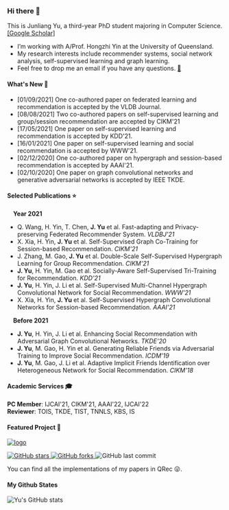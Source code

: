 ### Hi there 👋

This is Junliang Yu, a third-year PhD student majoring in Computer Science. [[Google Scholar]](https://scholar.google.com/citations?user=JGuWOUIAAAAJ&hl=EN&oi=ao)
- I’m working with A/Prof. Hongzhi Yin at the University of Queensland.
- My research interests include recommender systems, social network analysis, self-supervised learning and graph learning.
- Feel free to drop me an email if you have any questions. [📧](mailto:jl.yu@uq.edu.au)

#### What's New 📢
- [01/09/2021] One co-authored paper on federated learning and recommendation is accepted by the VLDB Journal.
- [08/08/2021] Two co-authored papers on self-supervised learning and group/session recommendation are accepted by CIKM'21
- [17/05/2021] One paper on self-supervised learning and recommendation is accepted by KDD'21.  
- [16/01/2021] One paper on self-supervised learning and social recommendation is accepted by WWW'21.  
- [02/12/2020] One co-authored paper on hypergraph and session-based recommendation is accepted by AAAI'21.  
- [02/10/2020] One paper on graph convolutional networks and generative adversarial networks is accepted by IEEE TKDE.

#### Selected Publications ⭐️

&emsp;<b>Year 2021</b>
+ Q. Wang, H. Yin, T. Chen, <b>J. Yu</b> et al. Fast-adapting and Privacy-preserving Federated Recommender System. <i>VLDBJ'21</i>
+ X. Xia, H. Yin, <b>J. Yu</b> et al. Self-Supervised Graph Co-Training for Session-based Recommendation. <i>CIKM'21</i><br>
+ J. Zhang, M. Gao, <b>J. Yu</b> et al. Double-Scale Self-Supervised Hypergraph Learning for Group Recommendation. <i>CIKM'21</i><br>
+ <b>J. Yu</b>, H. Yin, M. Gao et al. Socially-Aware Self-Supervised Tri-Training for Recommendation. <i>KDD'21</i><br>
+ <b>J. Yu</b>, H. Yin, J. Li et al. Self-Supervised Multi-Channel Hypergraph Convolutional Network for Social Recommendation. <i>WWW'21</i><br>
+ X. Xia, H. Yin, <b>J. Yu</b> et al. Self-Supervised Hypergraph Convolutional Networks for Session-based Recommendation. <i>AAAI'21</i><br>

&emsp;<b>Before 2021</b>
+ <b>J. Yu</b>, H. Yin, J. Li et al. Enhancing Social Recommendation with Adversarial Graph Convolutional Networks. <i>TKDE'20</i><br>
+ <b>J. Yu</b>, M. Gao, H. Yin et al. Generating Reliable Friends via Adversarial Training to Improve Social Recommendation. <i>ICDM'19</i><br>
+ <b>J. Yu</b>, M. Gao, J. Li et al. Adaptive Implicit Friends Identification over Heterogeneous Network for Social Recommendation. <i>CIKM'18</i><br>

#### Academic Services 🎓
<b>PC Member</b>: IJCAI'21, CIKM'21, AAAI'22, IJCAI'22<br>
<b>Reviewer</b>: TOIS, TKDE, TIST, TNNLS, KBS, IS

#### Featured Project 🍊
<a href="https://github.com/Coder-Yu/QRec"> <img src="https://i.ibb.co/Bsn8CM5/logo.png" alt="logo" border="0"></a><br>
<p float="left"> <a href="https://github.com/Coder-Yu/QRec/stargazers"> <img alt="GitHub stars" src="https://img.shields.io/github/stars/Coder-Yu/QRec"/> </a> <a href="https://github.com/Coder-Yu/QRec/network/members"> <img alt="GitHub forks" src="https://img.shields.io/github/forks/Coder-Yu/QRec"/> </a> <img alt="GitHub last commit" src="https://img.shields.io/github/last-commit/Coder-Yu/QRec"></p> 
You can find all the implementations of my papers in QRec 😜.

#### My Github States

![Yu's GitHub stats](https://github-readme-stats.vercel.app/api?username=Coder-Yu)
